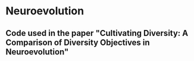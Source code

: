 # Neuroevolution
## Code used in the paper "Cultivating Diversity: A Comparison of Diversity Objectives in Neuroevolution"
